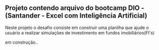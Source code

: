 ## Projeto contendo arquivo do bootcamp DIO - (Santander - Excel com Inteligência Artificial)

Neste projeto o desafio consiste em construir uma planilha que ajude o usuário a realizar simulações de investimento em fundos imobiliários(FI's)  

em construção..
